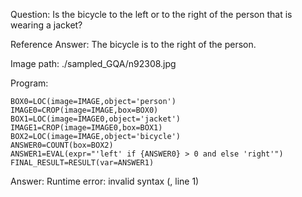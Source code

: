 Question: Is the bicycle to the left or to the right of the person that is wearing a jacket?

Reference Answer: The bicycle is to the right of the person.

Image path: ./sampled_GQA/n92308.jpg

Program:

```
BOX0=LOC(image=IMAGE,object='person')
IMAGE0=CROP(image=IMAGE,box=BOX0)
BOX1=LOC(image=IMAGE0,object='jacket')
IMAGE1=CROP(image=IMAGE0,box=BOX1)
BOX2=LOC(image=IMAGE,object='bicycle')
ANSWER0=COUNT(box=BOX2)
ANSWER1=EVAL(expr="'left' if {ANSWER0} > 0 and else 'right'")
FINAL_RESULT=RESULT(var=ANSWER1)
```
Answer: Runtime error: invalid syntax (<string>, line 1)

